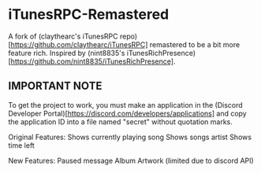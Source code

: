 # iTunesRPC-Remastered

A fork of (claythearc's iTunesRPC repo)[https://github.com/claythearc/iTunesRPC] remastered to be a bit more feature rich.
Inspired by (nint8835's iTunesRichPresence)[https://github.com/nint8835/iTunesRichPresence].

## IMPORTANT NOTE
To get the project to work, you must make an application in the (Discord Developer Portal)[https://discord.com/developers/applications] and copy the
application ID into a file named "secret" without quotation marks.

Original Features:
Shows currently playing song
Shows songs artist
Shows time left

New Features:
Paused message
Album Artwork (limited due to discord API)
